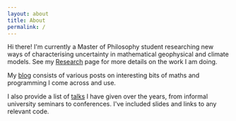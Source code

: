 ```yaml
---
layout: about
title: About
permalink: /
---
```


Hi there! I'm currently a Master of Philosophy student researching new ways of characterising uncertainty in mathematical geophysical and climate models. See my [Research](/research) page for more details on the work I am doing.

My [blog](/blog) consists of various posts on interesting bits of maths and programming I come across and use.

I also provide a list of [talks](/talks) I have given over the years, from informal university seminars to conferences. I've included slides and links to any relevant code. 


